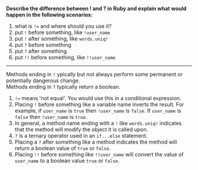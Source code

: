 **Describe the difference between ! and ? in Ruby and explain what would happen in the following scenarios:**

1. what is `!=` and where should you use it?
1. put `!` before something, like `!user_name`
1. put `!` after something, like `words.uniq!`
1. put `?` before something
1. put `?` after something
1. put `!!` before something, like `!!user_name`
***
Methods ending in `!` ypically but not always perform some permanent or potentially dangerous change.  
Methods ending in `?` typically return a boolean.  
1. `!=` means 'not equal'. You would use this in a conditional expression.
2. Placing `!` before something like a variable name inverts the result. For example, if `user_name` is `true` then `!user_name` is `false`. If `user_name` is `false` then `!user_name` is `true`.
3. In general, a method name ending with a `!` like `words.uniq!` indicates that the method will modify the object it is called upon.
4. `?` is a ternary operator used in an `if...else` statement.
5. Placing a `?` after something like a method indicates the method will return a boolean value of `true` or `false`.
6. Placing `!!` before something like `!!user_name` will convert the value of `user_name` to a boolean value `true` or `false`. 